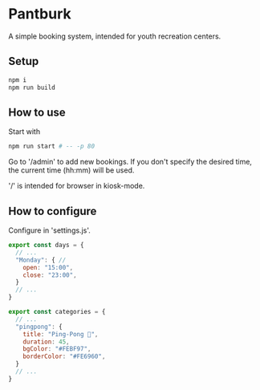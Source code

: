 # Pantburk
A simple booking system, intended for youth recreation centers. 

## Setup
```bash
npm i
npm run build
```

## How to use
Start with
```bash
npm run start # -- -p 80
```

Go to '/admin' to add new bookings.
If you don't specify the desired time, the current time (hh:mm) will be used.

'/' is intended for browser in kiosk-mode.

## How to configure
Configure in 'settings.js'.

```js
export const days = {
  // ...
  "Monday": { // 
    open: "15:00",
    close: "23:00",
  }
  // ...
}
```

```js
export const categories = {
  // ...
  "pingpong": {
    title: "Ping-Pong 🏓",
    duration: 45,
    bgColor: "#FEBF97",
    borderColor: "#FE6960",
  }
  // ...
}
```


